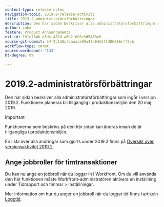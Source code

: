 ```yaml
---
content-type: release-notes
navigation-topic: 2019-2-release-activity
title: 2019.2-administratörsförbättringar
description: Den här sidan beskriver alla administratörsförbättringar som ingår i version 2019.2. Funktionen planeras bli tillgänglig i produktionsmiljön den 20 maj 2019.
author: Luke
feature: Product Announcements
exl-id: 181e764b-a3de-487d-a8b2-008c0d5463e0
source-git-commit: 54f4c136cfaaaaaa90a4fc64d3ffd06816cff9cb
workflow-type: tm+mt
source-wordcount: '133'
ht-degree: 0%

---
```


# 2019.2-administratörsförbättringar

Den här sidan beskriver alla administratörsförbättringar som ingår i version 2019.2. Funktionen planeras bli tillgänglig i produktionsmiljön den 20 maj 2019.

>[!IMPORTANT]
>
>Funktionerna som beskrivs på den här sidan kan ändras innan de är tillgängliga i produktionsmiljön.

En lista över alla ändringar som gjorts under 2019.2 finns på [Översikt över versionsaktivitet 2019.2](../../../../product-announcements/product-releases/quarterly-release-archive/2019.2-release-activity/2019.2-release-activity-overview.md).

## Ange jobbroller för timtransaktioner

Du kan nu ange en jobbroll när du loggar in i Workfront. Om du vill använda den här funktionen måste Workfront-administratören aktivera en inställning under Tidrapport och timmar > Inställningar.

Mer information om hur du anger en jobbroll när du loggar tid finns i artikeln [Loggtid](../../../../timesheets/create-and-manage-timesheets/log-time.md).
